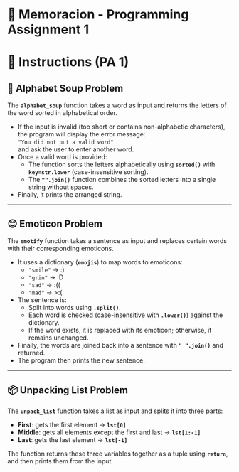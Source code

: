 # 📘 Memoracion - Programming Assignment 1

# 📝 Instructions (PA 1)

## 📌 Alphabet Soup Problem
The **`alphabet_soup`** function takes a word as input and returns the letters of the word sorted in alphabetical order.

- If the input is invalid (too short or contains non-alphabetic characters), the program will display the error message:  
  `"You did not put a valid word"`  
  and ask the user to enter another word.
- Once a valid word is provided:
  - The function sorts the letters alphabetically using **`sorted()`** with **`key=str.lower`** (case-insensitive sorting).
  - The **`"".join()`** function combines the sorted letters into a single string without spaces.
- Finally, it prints the arranged string.

---

## 😊 Emoticon Problem
The **`emotify`** function takes a sentence as input and replaces certain words with their corresponding emoticons.

- It uses a dictionary (**`emojis`**) to map words to emoticons:
  - `"smile"` → :)
  - `"grin"` → :D
  - `"sad"` → :((
  - `"mad"` → >:(
- The sentence is:
  - Split into words using **`.split()`**.
  - Each word is checked (case-insensitive with **`.lower()`**) against the dictionary.
  - If the word exists, it is replaced with its emoticon; otherwise, it remains unchanged.
- Finally, the words are joined back into a sentence with **`" ".join()`** and returned.
- The program then prints the new sentence.

---

## 📦 Unpacking List Problem
The **`unpack_list`** function takes a list as input and splits it into three parts:

- **First**: gets the first element → **`lst[0]`**
- **Middle**: gets all elements except the first and last → **`lst[1:-1]`**
- **Last**: gets the last element → **`lst[-1]`**

The function returns these three variables together as a tuple using **`return`**, and then prints them from the input.

